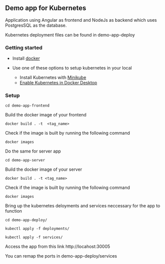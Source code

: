 ## Demo app for Kubernetes

Application using Angular as frontend and NodeJs as backend which uses PostgresSQL as the database. 

Kubernetes deployment files can be found in demo-app-deploy

### Getting started

- Install [docker](https://www.docker.com/get-started)

- Use one of these options to setup kubernetes in your local
    - Install Kubernetes with [Minikube](https://kubernetes.io/docs/setup/learning-environment/minikube/)
    - [Enable Kubernetes in Docker Desktop](https://docs.docker.com/docker-for-windows/kubernetes/)

### Setup

```
cd demo-app-frontend

```
Build the docker image of your frontend
```
docker build . -t  <tag_name>
```

Check if the image is built by running the following command
```
docker images
```
Do the same for server app
```
cd demo-app-server

```
Build the docker image of your server
```
docker build . -t <tag_name>
```

Check if the image is built by running the following command
```
docker images
```

Bring up the kubernetes deloyments and services neccessary for the app to function

```
cd demo-app-deploy/

kubectl apply -f deployments/

kubectl apply -f services/

```

Access the app from this link http://locahost:30005

You can remap the ports in demo-app-deploy/services